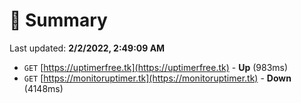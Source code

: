 # 📖 Summary
Last updated: **2/2/2022, 2:49:09 AM**

- `GET` [https://uptimerfree.tk](https://uptimerfree.tk) - **Up** (983ms)
- `GET` [https://monitoruptimer.tk](https://monitoruptimer.tk) - **Down** (4148ms)
